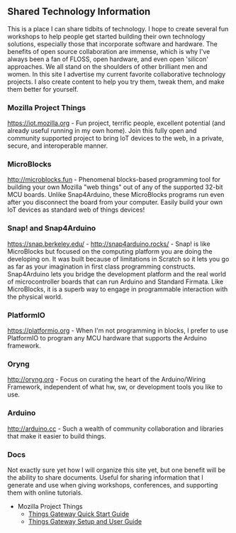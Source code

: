 ## Shared Technology Information

This is a place I can share tidbits of technology. I hope to create several fun workshops to help people get started building their own technology solutions, especially those that incorporate software and hardware. The benefits of open source collaboration are immense, which is why I've always been a fan of FLOSS, open hardware, and even open 'silicon' approaches. We all stand on the shoulders of other brilliant men and women. In this site I advertise my current favorite collaborative technology projects. I also create content to help you try them, tweak them, and make them better for yourself.

### Mozilla Project Things

https://iot.mozilla.org - 
Fun project, terrific people, excellent potential (and already useful running in my own home). Join this fully open and community supported project to bring IoT devices to the web, in a private, secure, and interoperable manner.

### MicroBlocks

http://microblocks.fun - 
Phenomenal blocks-based programming tool for building your own Mozilla "web things" out of any of the supported 32-bit MCU boards. Unlike Snap4Arduino, these MicroBlocks programs run even after you disconnect the board from your computer. Easily build your own IoT devices as standard web of things devices!

### Snap! and Snap4Arduino

https://snap.berkeley.edu/ - 
http://snap4arduino.rocks/ - 
Snap! is like MicroBlocks but focused on the computing platform you are doing the developing on. It was built because of limitations in Scratch so it lets you go as far as your imagination in first class programming constructs. 
Snap4Arduino lets you bridge the development platform and the real world of microcontroller boards that can run Arduino and Standard Firmata. Like MicroBlocks, it is a superb way to engage in programmable interaction with the physical world.

### PlatformIO

https://platformio.org - 
When I'm not programming in blocks, I prefer to use PlatformIO to program any MCU hardware that supports the Arduino framework.

### Oryng

http://oryng.org - 
Focus on curating the heart of the Arduino/Wiring Framework, independent of what hw, sw, or development tools you like to use.

### Arduino

http://arduino.cc - 
Such a wealth of community collaboration and libraries that make it easier to build things.

### Docs

Not exactly sure yet how I will organize this site yet, but one benefit will be the ability to share documents. Useful for sharing information that I generate and use when giving workshops, conferences, and supporting them with online tutorials.

* Mozilla Project Things
   * [Things Gateway Quick Start Guide](https://github.com/kgiori/kgiori.github.io/blob/master/Mozilla%20Things%20Gateway%20Setup%20and%20User%20Guide.pdf)
   * [Things Gateway Setup and User Guide](https://github.com/kgiori/kgiori.github.io/blob/master/Mozilla%20Things%20Gateway%20Setup%20and%20User%20Guide.pdf)
